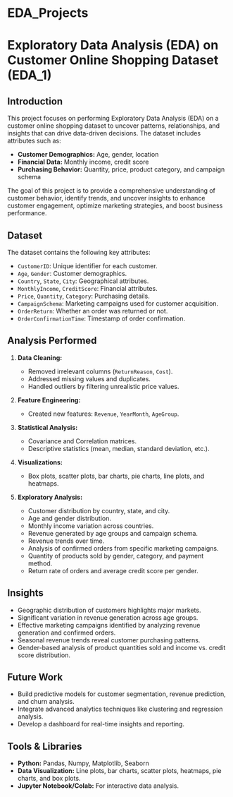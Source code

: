 # EDA_Projects




#  Exploratory Data Analysis (EDA) on Customer Online Shopping Dataset (EDA_1)

##  Introduction
This project focuses on performing Exploratory Data Analysis (EDA) on a customer online shopping dataset to uncover patterns, relationships, and insights that can drive data-driven decisions. The dataset includes attributes such as:

- **Customer Demographics:** Age, gender, location
- **Financial Data:** Monthly income, credit score
- **Purchasing Behavior:** Quantity, price, product category, and campaign schema

The goal of this project is to provide a comprehensive understanding of customer behavior, identify trends, and uncover insights to enhance customer engagement, optimize marketing strategies, and boost business performance.  



##  Dataset
The dataset contains the following key attributes:
- `CustomerID`: Unique identifier for each customer.
- `Age`, `Gender`: Customer demographics.
- `Country`, `State`, `City`: Geographical attributes.
- `MonthlyIncome`, `CreditScore`: Financial attributes.
- `Price`, `Quantity`, `Category`: Purchasing details.
- `CampaignSchema`: Marketing campaigns used for customer acquisition.
- `OrderReturn`: Whether an order was returned or not.
- `OrderConfirmationTime`: Timestamp of order confirmation.



##  Analysis Performed
1. **Data Cleaning:**
   - Removed irrelevant columns (`ReturnReason`, `Cost`).
   - Addressed missing values and duplicates.
   - Handled outliers by filtering unrealistic price values.

2. **Feature Engineering:**
   - Created new features: `Revenue`, `YearMonth`, `AgeGroup`.

3. **Statistical Analysis:**
   - Covariance and Correlation matrices.
   - Descriptive statistics (mean, median, standard deviation, etc.).

4. **Visualizations:**
   - Box plots, scatter plots, bar charts, pie charts, line plots, and heatmaps.

5. **Exploratory Analysis:**
   - Customer distribution by country, state, and city.
   - Age and gender distribution.
   - Monthly income variation across countries.
   - Revenue generated by age groups and campaign schema.
   - Revenue trends over time.
   - Analysis of confirmed orders from specific marketing campaigns.
   - Quantity of products sold by gender, category, and payment method.
   - Return rate of orders and average credit score per gender.



##  Insights
- Geographic distribution of customers highlights major markets.
- Significant variation in revenue generation across age groups.
- Effective marketing campaigns identified by analyzing revenue generation and confirmed orders.
- Seasonal revenue trends reveal customer purchasing patterns.
- Gender-based analysis of product quantities sold and income vs. credit score distribution.



##  Future Work
- Build predictive models for customer segmentation, revenue prediction, and churn analysis.
- Integrate advanced analytics techniques like clustering and regression analysis.
- Develop a dashboard for real-time insights and reporting.



##  Tools & Libraries
- **Python:** Pandas, Numpy, Matplotlib, Seaborn
- **Data Visualization:** Line plots, bar charts, scatter plots, heatmaps, pie charts, and box plots.
- **Jupyter Notebook/Colab:** For interactive data analysis.


